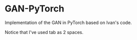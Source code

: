 # GAN-PyTorch

Implementation of the GAN in PyTorch based on Ivan's code.

Notice that I've used tab as 2 spaces.
